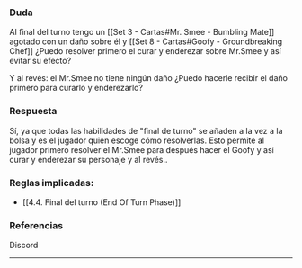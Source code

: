 ### Duda
Al final del turno tengo un [[Set 3 - Cartas#Mr. Smee - Bumbling Mate]] agotado con un daño sobre él y [[Set 8 - Cartas#Goofy - Groundbreaking Chef]] ¿Puedo resolver primero el curar y enderezar sobre Mr.Smee y así evitar su efecto?

Y al revés: el Mr.Smee no tiene ningún daño ¿Puedo hacerle recibir el daño primero para curarlo y enderezarlo?
### Respuesta
Sí, ya que todas las habilidades de "final de turno" se añaden a la vez a la bolsa y es el jugador quien escoge cómo resolverlas. Esto permite al jugador primero resolver el Mr.Smee para después hacer el Goofy y así curar y enderezar su personaje y al revés..

### Reglas implicadas:
- [[4.4. Final del turno (End Of Turn Phase)]]
### Referencias
Discord

---
